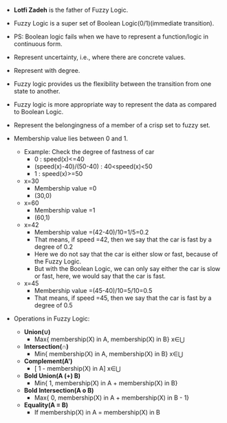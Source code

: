 - **Lotfi Zadeh** is the father of Fuzzy Logic.
- Fuzzy Logic is a super set of Boolean Logic(0/1)(immediate transition).
- PS: Boolean logic fails when we have to represent a function/logic in continuous form.
- Represent uncertainty, i.e., where there are concrete values.
- Represent with degree.
- Fuzzy logic provides us the flexibility between the transition from one state to another.
- Fuzzy logic is more appropriate way to represent the data as compared to Boolean Logic.
- Represent the belongingness of a member of a crisp set to fuzzy set.
- Membership value lies between 0 and 1.
  * Example: Check the degree of fastness of car
    * 0                     : speed(x)<=40
    * (speed(x)-40)/(50-40) : 40<speed(x)<50
    * 1                     : speed(x)>=50
  * x=30
    * Membership value =0
    * (30,0)
  * x=60
    * Membership value =1
    * (60,1)
  * x=42
    * Membership value =(42-40)/10=1/5=0.2
    * That means, if speed =42, then we say that the car is fast by a degree of 0.2
    * Here we do not say that the car is either slow or fast, because of the Fuzzy Logic.
    * But with the Boolean Logic, we can only say either the car is slow or fast, here, we would say that the car is fast.
  * x=45
    * Membership value =(45-40)/10=5/10=0.5
    * That means, if speed =45, then we say that the car is fast by a degree of 0.5
  
- Operations in Fuzzy Logic:
  * **Union(∪)**
    * Max{ membership(X) in A, membership(X) in B} x∈⋃
  * **Intersection(∩)**
    * Min{ membership(X) in A, membership(X) in B} x∈⋃
  * **Complement(A')**
    * [ 1 - membership(X) in A] x∈⋃
  * **Bold Union(A (+) B)**
    * Min{ 1, membership(X) in A + membership(X) in B} 
  * **Bold Intersection(A o B)**
    * Max{ 0, membership(X) in A + membership(X) in B - 1}
  * **Equality(A = B)**
    * If membership(X) in A = membership(X) in B
